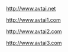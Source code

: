   http://www.avtai.net
  
  http://www.avtai1.com
  
  http://www.avtai2.com
  
  http://www.avtai3.com
